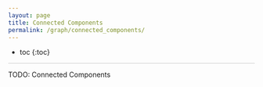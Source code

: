 ```yaml
---
layout: page
title: Connected Components
permalink: /graph/connected_components/
---
```


* toc
{:toc}

<hr style="height:1px; border:none; color:#ccc; background-color:#ccc;">

TODO: Connected Components